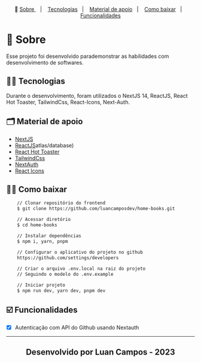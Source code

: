 <p align="center">🎉
  <a href="#-sobre"> Sobre </a>&nbsp;&nbsp;&nbsp;|&nbsp;&nbsp;&nbsp;
  <a href="#-conceitos-ensinados">Tecnologias</a>&nbsp;&nbsp;&nbsp;|&nbsp;&nbsp;&nbsp;
  <a href="#-material-de-apoio">Material de apoio</a>&nbsp;&nbsp;&nbsp;|&nbsp;&nbsp;&nbsp;
    <a href="#-como-baixar">Como baixar</a>&nbsp;&nbsp;&nbsp;|&nbsp;&nbsp;&nbsp;
    <a href="#️-funcionalidades">Funcionalidades</a>
</p>

# 🔖 Sobre

Esse projeto foi desenvolvido parademonstrar as habilidades com desenvolvimento de softwares.

## ✍🏻 Tecnologias

Durante o desenvolvimento, foram utilizados o NextJS 14, ReactJS, React Hot Toaster, TailwindCss, React-Icons, Next-Auth.

## 🗂 Material de apoio

- [NextJS](https://nextjs.org/)
- [ReactJS](https://react.dev/)atlas/database)
- [React Hot Toaster](https://react-hot-toast.com/)
- [TailwindCss](https://tailwindcss.com/)
- [NextAuth](https://next-auth.js.org/)
- [React Icons](https://react-icons.github.io/react-icons/)

## 👍🏻 Como baixar

```bash
    // Clonar repositório do frontend
    $ git clone https://github.com/luancamposdev/home-books.git

    // Acessar diretório
    $ cd home-books

    // Instalar dependências
    $ npm i, yarn, pnpm

    // Configurar o aplicativo do projeto no github
    https://github.com/settings/developers
    
    // Criar o arquivo .env.local na raiz do projeto
    // Seguindo o modelo do .env.example

    // Iniciar projeto
    $ npm run dev, yarn dev, pnpm dev
```

## ☑️ Funcionalidades

- [x] Autenticação com API do Github usando Nextauth<br/>
---

<h2 align="center">Desenvolvido por Luan Campos - 2023</h2>
